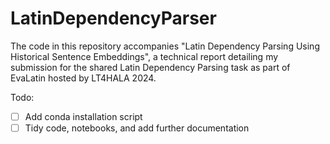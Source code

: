 # LatinDependencyParser

The code in this repository accompanies "Latin Dependency Parsing Using Historical Sentence Embeddings", a technical report detailing my submission for the shared Latin Dependency Parsing task as part of EvaLatin hosted by LT4HALA 2024. 

Todo:

- [ ] Add conda installation script
- [ ] Tidy code, notebooks, and add further documentation
